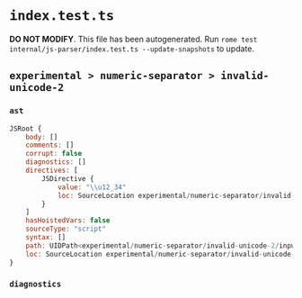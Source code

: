 # `index.test.ts`

**DO NOT MODIFY**. This file has been autogenerated. Run `rome test internal/js-parser/index.test.ts --update-snapshots` to update.

## `experimental > numeric-separator > invalid-unicode-2`

### `ast`

```javascript
JSRoot {
	body: []
	comments: []
	corrupt: false
	diagnostics: []
	directives: [
		JSDirective {
			value: "\\u12_34"
			loc: SourceLocation experimental/numeric-separator/invalid-unicode-2/input.js 1:0-1:9
		}
	]
	hasHoistedVars: false
	sourceType: "script"
	syntax: []
	path: UIDPath<experimental/numeric-separator/invalid-unicode-2/input.js>
	loc: SourceLocation experimental/numeric-separator/invalid-unicode-2/input.js 1:0-2:0
}
```

### `diagnostics`

```

```
